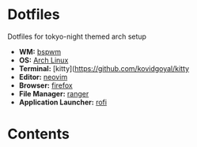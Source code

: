 # Dotfiles
Dotfiles for tokyo-night themed arch setup

- **WM:** [bspwm](https://github.com/baskerville/bspwm)
- **OS:** [Arch Linux](https://archlinux.org)
- **Terminal:** [kitty](https://github.com/kovidgoyal/kitty
- **Editor:** [neovim](https://github.com/neovim/neovim)
- **Browser:** [firefox](https://www.mozilla.org/en-US/firefox)
- **File Manager:** [ranger](https://github.com/ranger/ranger)
- **Application Launcher:** [rofi](https://github.com/davatorium/rofi)

# Contents
